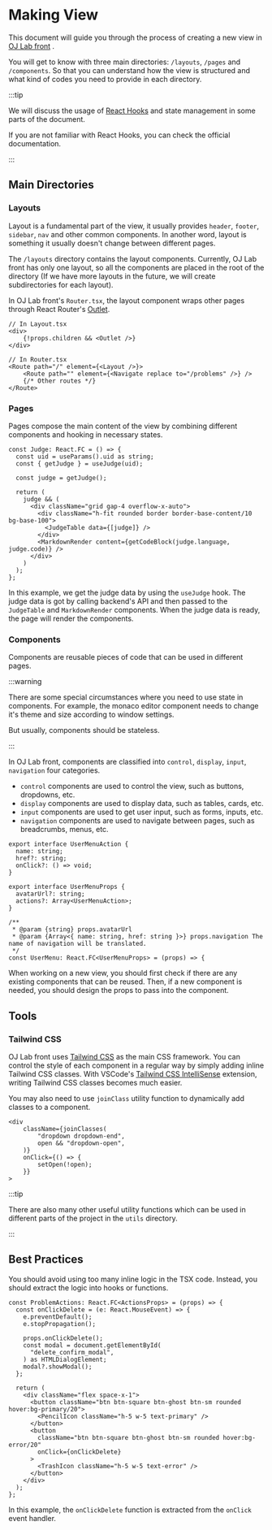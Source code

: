 # Making View

This document will guide you through the process of creating a new view in
[OJ Lab front](https://github.com/oj-lab/oj-lab-front)
.

You will get to know with three main directories:
`/layouts`, `/pages` and `/components`.
So that you can understand how the view is structured and what kind of codes you need to provide in each directory.

:::tip

We will discuss the usage of
[React Hooks](https://reactjs.org/docs/hooks-intro.html) and state management
in some parts of the document.

If you are not familiar with React Hooks, you can check the official documentation.

:::

## Main Directories

### Layouts

Layout is a fundamental part of the view,
it usually provides `header`, `footer`, `sidebar`, `nav` and other common components.
In another word, layout is something it usually doesn't change between different pages.

The `/layouts` directory contains the layout components.
Currently, OJ Lab front has only one layout,
so all the components are placed in the root of the directory
(If we have more layouts in the future, we will create subdirectories for each layout).

In OJ Lab front's `Router.tsx`,
the layout component wraps other pages through React Router's [Outlet](https://reactrouter.com/en/main/components/outlet).

```tsx
// In Layout.tsx
<div>
    {!props.children && <Outlet />}
</div>

// In Router.tsx
<Route path="/" element={<Layout />}>
    <Route path="" element={<Navigate replace to="/problems" />} />
    {/* Other routes */}
</Route>
```

### Pages

Pages compose the main content of the view by combining different components and hooking in necessary states.

```tsx
const Judge: React.FC = () => {
  const uid = useParams().uid as string;
  const { getJudge } = useJudge(uid);

  const judge = getJudge();

  return (
    judge && (
      <div className="grid gap-4 overflow-x-auto">
        <div className="h-fit rounded border border-base-content/10 bg-base-100">
          <JudgeTable data={[judge]} />
        </div>
        <MarkdownRender content={getCodeBlock(judge.language, judge.code)} />
      </div>
    )
  );
};
```

In this example, we get the judge data by using the `useJudge` hook.
The judge data is got by calling backend's API
and then passed to the `JudgeTable` and `MarkdownRender` components.
When the judge data is ready, the page will render the components.

### Components

Components are reusable pieces of code that can be used in different pages.

:::warning

There are some special circumstances where you need to use state in components.
For example, the monaco editor component needs to change it's theme and size according to window settings.

But usually, components should be stateless.

:::

In OJ Lab front, components are classified into `control`,
`display`, `input`, `navigation` four categories.

- `control` components are used to control the view, such as buttons, dropdowns, etc.
- `display` components are used to display data, such as tables, cards, etc.
- `input` components are used to get user input, such as forms, inputs, etc.
- `navigation` components are used to navigate between pages, such as breadcrumbs, menus, etc.

```tsx
export interface UserMenuAction {
  name: string;
  href?: string;
  onClick?: () => void;
}

export interface UserMenuProps {
  avatarUrl?: string;
  actions?: Array<UserMenuAction>;
}

/**
 * @param {string} props.avatarUrl
 * @param {Array<{ name: string, href: string }>} props.navigation The name of navigation will be translated.
 */
const UserMenu: React.FC<UserMenuProps> = (props) => {
```

When working on a new view, you should first check if there are any existing components that can be reused.
Then, if a new component is needed, you should design the props to pass into the component.

## Tools

### Tailwind CSS

OJ Lab front uses [Tailwind CSS](https://tailwindcss.com/) as the main CSS framework.
You can control the style of each component in a regular way by simply adding inline Tailwind CSS classes.
With VSCode's [Tailwind CSS IntelliSense](https://marketplace.visualstudio.com/items?itemName=bradlc.vscode-tailwindcss) extension,
writing Tailwind CSS classes becomes much easier.

You may also need to use `joinClass` utility function to dynamically add classes to a component.

```tsx
<div
    className={joinClasses(
        "dropdown dropdown-end",
        open && "dropdown-open",
    )}
    onClick={() => {
        setOpen(!open);
    }}
>
```

:::tip

There are also many other useful utility functions
which can be used in different parts of the project
in the `utils` directory.

:::

## Best Practices

You should avoid using too many inline logic in the TSX code.
Instead, you should extract the logic into hooks or functions.

```tsx
const ProblemActions: React.FC<ActionsProps> = (props) => {
  const onClickDelete = (e: React.MouseEvent) => {
    e.preventDefault();
    e.stopPropagation();

    props.onClickDelete();
    const modal = document.getElementById(
      "delete_confirm_modal",
    ) as HTMLDialogElement;
    modal?.showModal();
  };

  return (
    <div className="flex space-x-1">
      <button className="btn btn-square btn-ghost btn-sm rounded hover:bg-primary/20">
        <PencilIcon className="h-5 w-5 text-primary" />
      </button>
      <button
        className="btn btn-square btn-ghost btn-sm rounded hover:bg-error/20"
        onClick={onClickDelete}
      >
        <TrashIcon className="h-5 w-5 text-error" />
      </button>
    </div>
  );
};
```

In this example, the `onClickDelete` function is extracted from the `onClick` event handler.
